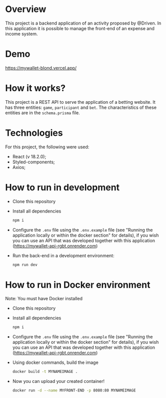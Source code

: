# Overview

This project is a backend application of an activity proposed by @Driven. In this application it is possible to manage the front-end of an expense and income system.

# Demo

https://mywallet-blond.vercel.app/

# How it works?

This project is a REST API to serve the application of a betting website. It has three entities: `game`, `participant` and `bet`. The characteristics of these entities are in the `schema.prisma` file.

# Technologies

For this project, the following were used:

- React (v 18.2.0);
- Styled-components;
- Axios;

# How to run in development

- Clone this repository
- Install all dependencies

  ```bash
  npm i
  ```

- Configure the `.env` file using the `.env.example` file (see "Running the application locally or within the docker section" for details), if you wish you can use an API that was developed together with this application (https://mywallet-api-rgbt.onrender.com)

- Run the back-end in a development environment:

  ```bash
  npm run dev
  ```

# How to run in Docker environment

Note: You must have Docker installed

- Clone this repository
- Install all dependencies

  ```bash
  npm i
  ```

- Configure the `.env` file using the `.env.example` file (see "Running the application locally or within the docker section" for details), if you wish you can use an API that was developed together with this application (https://mywallet-api-rgbt.onrender.com)

- Using docker commands, build the image

  ```bash
  docker build -t MYNAMEIMAGE .
  ```

- Now you can upload your created container!

  ```bash
  docker run -d --name MYFRONT-END -p 8080:80 MYNAMEIMAGE
  ```
